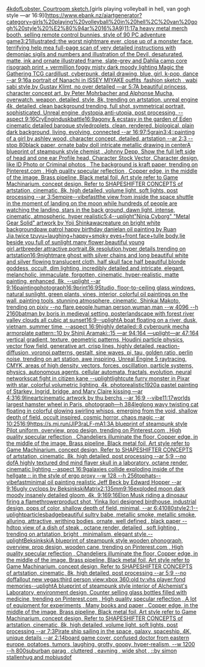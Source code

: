 [4k](https://www.ebank.nz/aiartgenerator?category=4k)[dof](https://www.ebank.nz/aiartgenerator?category=dof)[Lobster. Courtroom sketch.](https://www.ebank.nz/aiartgenerator?category=Lobster.%20Courtroom%20sketch.)[girls playing volleyball in hell, van gogh style —ar 16:9](https://www.ebank.nz/aiartgenerator?category=girls%20playing%20volleyball%20in%20hell%2C%20van%20gogh%20style%20%E2%80%94ar%2016%3A9)[11:17](https://www.ebank.nz/aiartgenerator?category=11%3A17)[a heavy metal merch booth, selling remote control bunnies, style of 90 PC adventure game](https://www.ebank.nz/aiartgenerator?category=a%20heavy%20metal%20merch%20booth%2C%20selling%20remote%20control%20bunnies%2C%20style%20of%2090%20PC%20adventure%20game)[3:2](https://www.ebank.nz/aiartgenerator?category=3%3A2)[1](https://www.ebank.nz/aiartgenerator?category=1)[illustrated::](https://www.ebank.nz/aiartgenerator?category=illustrated%3A%3A)[the worst nightmare ever, close up of a monster face, terrifying help me](https://www.ebank.nz/aiartgenerator?category=the%20worst%20nightmare%20ever%2C%20close%20up%20of%20a%20monster%20face%2C%20terrifying%20help%20me)[a full-page scan of very detailed instructions with demoniac sigils and numbers and illustration of the Devil, desaturated, matte, ink and ornate illustrated frame, slate-grey and Dahlia camp core risograph print + vermillion foggy misty dark moody lighting Magic the Gathering TCG card](https://www.ebank.nz/aiartgenerator?category=a%20full-page%20scan%20of%20very%20detailed%20instructions%20with%20demoniac%20sigils%20and%20numbers%20and%20illustration%20of%20the%20Devil%2C%20desaturated%2C%20matte%2C%20ink%20and%20ornate%20illustrated%20frame%2C%20slate-grey%20and%20Dahlia%20camp%20core%20risograph%20print%20%2B%20vermillion%20foggy%20misty%20dark%20moody%20lighting%20Magic%20the%20Gathering%20TCG%20card)[illust, cyberpunk, detail drawing, blue, girl, k-pop, dance --ar 9:16](https://www.ebank.nz/aiartgenerator?category=illust%2C%20cyberpunk%2C%20detail%20drawing%2C%20blue%2C%20girl%2C%20k-pop%2C%20dance%20--ar%209%3A16)[a portrait of Nanachi  in ISSEY MIYAKE  outfits  ,fashion sketch  , wabi sabi style,by Gustav Klimt, no over detailed —ar 5:7](https://www.ebank.nz/aiartgenerator?category=a%20portrait%20of%20Nanachi%20%20in%20ISSEY%20MIYAKE%20%20outfits%20%20%2Cfashion%20sketch%20%20%2C%20wabi%20sabi%20style%2Cby%20Gustav%20Klimt%2C%20no%20over%20detailed%20%E2%80%94ar%205%3A7)[A beautiful princess, character concept art, by Peter Mohrbacher and Alphonse Mucha, overwatch, weapon, detailed, style, 8k, trending on artstation, unreal engine 4k, detailed, clean background trending, full shot, symmetrical portrait, sophisticated, Unreal engine, dystopia,anti-utopia, post processing, --aspect 9:16](https://www.ebank.nz/aiartgenerator?category=A%20beautiful%20princess%2C%20character%20concept%20art%2C%20by%20Peter%20Mohrbacher%20and%20Alphonse%20Mucha%2C%20overwatch%2C%20weapon%2C%20detailed%2C%20style%2C%208k%2C%20trending%20on%20artstation%2C%20unreal%20engine%204k%2C%20detailed%2C%20clean%20background%20trending%2C%20full%20shot%2C%20symmetrical%20portrait%2C%20sophisticated%2C%20Unreal%20engine%2C%20dystopia%2Canti-utopia%2C%20post%20processing%2C%20--aspect%209%3A16)[CryEngin](https://www.ebank.nz/aiartgenerator?category=CryEngin)[dusk](https://www.ebank.nz/aiartgenerator?category=dusk)[battle](https://www.ebank.nz/aiartgenerator?category=battle)[16:9](https://www.ebank.nz/aiartgenerator?category=16%3A9)[agony & ecstasy in the garden of Eden cinematic detailed baroque style](https://www.ebank.nz/aiartgenerator?category=agony%20%26%20ecstasy%20in%20the%20garden%20of%20Eden%20cinematic%20detailed%20baroque%20style)[droplets, clean, rendered, biological, plain dark background, living, evolving, connected --ar 16:9](https://www.ebank.nz/aiartgenerator?category=droplets%2C%20clean%2C%20rendered%2C%20biological%2C%20plain%20dark%20background%2C%20living%2C%20evolving%2C%20connected%20--ar%2016%3A9)[7:5](https://www.ebank.nz/aiartgenerator?category=7%3A5)[grain](https://www.ebank.nz/aiartgenerator?category=grain)[3:4](https://www.ebank.nz/aiartgenerator?category=3%3A4)[::](https://www.ebank.nz/aiartgenerator?category=%3A%3A)[painting of a girl by ashley wood, character concept, detailed, artstation --ar 2:3 --stop 80](https://www.ebank.nz/aiartgenerator?category=painting%20of%20a%20girl%20by%20ashley%20wood%2C%20character%20concept%2C%20detailed%2C%20artstation%20--ar%202%3A3%20--stop%2080)[black paper, ornate baby doll intricate metallic drawing in center](https://www.ebank.nz/aiartgenerator?category=black%20paper%2C%20ornate%20baby%20doll%20intricate%20metallic%20drawing%20in%20center)[A blueprint of steampunk style chemist , Johnny Depp,  Show the full left side of head and one ear Profile head,  Character Stock Vector, Character design, like ID Photo or Criminal photos , The background is kraft paper,  trending on Pinterest.com  , High quality specular reflection ,  Copper  edge, in the middle of the image, Brass pipeline,  Black metal foil,  Art style refer to Game Machinarium.  concept design, Refer to SHAPESHIFTER CONCEPTS  of artstation, cinematic,  8k, high detailed,  volume light,  soft lights,  post processing    --ar 3:5](https://www.ebank.nz/aiartgenerator?category=A%20blueprint%20of%20steampunk%20style%20chemist%20%2C%20Johnny%20Depp%2C%20%20Show%20the%20full%20left%20side%20of%20head%20and%20one%20ear%20Profile%20head%2C%20%20Character%20Stock%20Vector%2C%20Character%20design%2C%20like%20ID%20Photo%20or%20Criminal%20photos%20%2C%20The%20background%20is%20kraft%20paper%2C%20%20trending%20on%20Pinterest.com%20%20%2C%20High%20quality%20specular%20reflection%20%2C%20%20Copper%20%20edge%2C%20in%20the%20middle%20of%20the%20image%2C%20Brass%20pipeline%2C%20%20Black%20metal%20foil%2C%20%20Art%20style%20refer%20to%20Game%20Machinarium.%20%20concept%20design%2C%20Refer%20to%20SHAPESHIFTER%20CONCEPTS%20%20of%20artstation%2C%20cinematic%2C%20%208k%2C%20high%20detailed%2C%20%20volume%20light%2C%20%20soft%20lights%2C%20%20post%20processing%20%20%20%20--ar%203%3A5)[empire](https://www.ebank.nz/aiartgenerator?category=empire)[--vibefast](https://www.ebank.nz/aiartgenerator?category=--vibefast)[the view from inside the space shuttle in the moment of landing on the moon while hundreds of people are watching the landing, stars in the back ground, dawn light, intense, cinematic, atmospheric, hyper realistic](https://www.ebank.nz/aiartgenerator?category=the%20view%20from%20inside%20the%20space%20shuttle%20in%20the%20moment%20of%20landing%20on%20the%20moon%20while%20hundreds%20of%20people%20are%20watching%20the%20landing%2C%20stars%20in%20the%20back%20ground%2C%20dawn%20light%2C%20intense%2C%20cinematic%2C%20atmospheric%2C%20hyper%20realistic)[5:4](https://www.ebank.nz/aiartgenerator?category=5%3A4)[--uplight](https://www.ebank.nz/aiartgenerator?category=--uplight)["Ninja Cyborg" "Metal Gear Solid" artwork by Yoji Shinkawa](https://www.ebank.nz/aiartgenerator?category=%22Ninja%20Cyborg%22%20%22Metal%20Gear%20Solid%22%20artwork%20by%20Yoji%20Shinkawa)[creature on bright white background](https://www.ebank.nz/aiartgenerator?category=creature%20on%20bright%20white%20background)[paw patrol happy birthday daniel](https://www.ebank.nz/aiartgenerator?category=paw%20patrol%20happy%20birthday%20daniel)[an oil painting by Ruan Jia,twice tzuyu+laughing+happy+smoky eyes+front face+tulle body,lie beside you,full of sunlight,many flower,beautiful young girl,artbreeder,attractive,portrait,8k resolution,hyper details,trending on artstation](https://www.ebank.nz/aiartgenerator?category=an%20oil%20painting%20by%20Ruan%20Jia%2Ctwice%20tzuyu%2Blaughing%2Bhappy%2Bsmoky%20eyes%2Bfront%20face%2Btulle%20body%2Clie%20beside%20you%2Cfull%20of%20sunlight%2Cmany%20flower%2Cbeautiful%20young%20girl%2Cartbreeder%2Cattractive%2Cportrait%2C8k%20resolution%2Chyper%20details%2Ctrending%20on%20artstation)[16:9](https://www.ebank.nz/aiartgenerator?category=16%3A9)[nightmare ghost with silver chains and long beautiful white and silver flowing translucent cloth, half skull face half beautiful blonde goddess, occult, dim lighting, incredibly detailed and intricate, elegant, melancholic, immaculate, forgotten, cinematic, hyper-realistic, matte painting, enhanced, 8k, --uplight --ar 9:16](https://www.ebank.nz/aiartgenerator?category=nightmare%20ghost%20with%20silver%20chains%20and%20long%20beautiful%20white%20and%20silver%20flowing%20translucent%20cloth%2C%20half%20skull%20face%20half%20beautiful%20blonde%20goddess%2C%20occult%2C%20dim%20lighting%2C%20incredibly%20detailed%20and%20intricate%2C%20elegant%2C%20melancholic%2C%20immaculate%2C%20forgotten%2C%20cinematic%2C%20hyper-realistic%2C%20matte%20painting%2C%20enhanced%2C%208k%2C%20--uplight%20--ar%209%3A16)[painting](https://www.ebank.nz/aiartgenerator?category=painting)[photograph](https://www.ebank.nz/aiartgenerator?category=photograph)[16:9](https://www.ebank.nz/aiartgenerator?category=16%3A9)[print](https://www.ebank.nz/aiartgenerator?category=print)[16:9](https://www.ebank.nz/aiartgenerator?category=16%3A9)[Studio, floor-to-ceiling glass windows, natural sunlight, green plants, vines, interior, colorful oil paintings on the wall, painting tools, stunning atmosphere, cinematic, Shinkai Makoto, trending on pixiv  --no flare,people,human,person,wuman,man  --w 4096 --h 2160](https://www.ebank.nz/aiartgenerator?category=Studio%2C%20floor-to-ceiling%20glass%20windows%2C%20natural%20sunlight%2C%20green%20plants%2C%20vines%2C%20interior%2C%20colorful%20oil%20paintings%20on%20the%20wall%2C%20painting%20tools%2C%20stunning%20atmosphere%2C%20cinematic%2C%20Shinkai%20Makoto%2C%20trending%20on%20pixiv%20%20--no%20flare%2Cpeople%2Chuman%2Cperson%2Cwuman%2Cman%20%20--w%204096%20--h%202160)[batman by boris in medieval setting, poster](https://www.ebank.nz/aiartgenerator?category=batman%20by%20boris%20in%20medieval%20setting%2C%20poster)[landscape with forest river valley clouds all cubic at sunset](https://www.ebank.nz/aiartgenerator?category=landscape%20with%20forest%20river%20valley%20clouds%20all%20cubic%20at%20sunset)[16:9](https://www.ebank.nz/aiartgenerator?category=16%3A9)[--uplight](https://www.ebank.nz/aiartgenerator?category=--uplight)[A boat floating on a river, dusk, vietnam, summer time, --aspect 16:9](https://www.ebank.nz/aiartgenerator?category=A%20boat%20floating%20on%20a%20river%2C%20dusk%2C%20vietnam%2C%20summer%20time%2C%20--aspect%2016%3A9)[highly detailed::8 cyberpunk mecha armorplate pattern::10 by Shinji Aramaki::15 —ar 94:164 —uplight](https://www.ebank.nz/aiartgenerator?category=highly%20detailed%3A%3A8%20cyberpunk%20mecha%20armorplate%20pattern%3A%3A10%20by%20Shinji%20Aramaki%3A%3A15%20%E2%80%94ar%2094%3A164%20%E2%80%94uplight)[—ar 47:164 vertical gradient, texture, geometric patterns, Houdini particle physics, vector flow field, generative art, crisp lines, highly detailed, reaction-diffusion, voronoi patterns, gestalt, sine waves, pi, tau, golden ratio, perlin noise, trending on art station, awe inspiring, Unreal Engine 5 raytracing, CMYK, areas of high density, vectors, forces, oscillation, particle systems, physics, autonomous agents, cellular automata, fractals, evolution, neural networks](https://www.ebank.nz/aiartgenerator?category=%E2%80%94ar%2047%3A164%20vertical%20gradient%2C%20texture%2C%20geometric%20patterns%2C%20Houdini%20particle%20physics%2C%20vector%20flow%20field%2C%20generative%20art%2C%20crisp%20lines%2C%20highly%20detailed%2C%20reaction-diffusion%2C%20voronoi%20patterns%2C%20gestalt%2C%20sine%20waves%2C%20pi%2C%20tau%2C%20golden%20ratio%2C%20perlin%20noise%2C%20trending%20on%20art%20station%2C%20awe%20inspiring%2C%20Unreal%20Engine%205%20raytracing%2C%20CMYK%2C%20areas%20of%20high%20density%2C%20vectors%2C%20forces%2C%20oscillation%2C%20particle%20systems%2C%20physics%2C%20autonomous%20agents%2C%20cellular%20automata%2C%20fractals%2C%20evolution%2C%20neural%20networks)[cat fight in citizen kane --uplight](https://www.ebank.nz/aiartgenerator?category=cat%20fight%20in%20citizen%20kane%20--uplight)[light](https://www.ebank.nz/aiartgenerator?category=light)[cute furry monster in Pixar with star, colorful,volumetric lighting, 4k, photorealistic](https://www.ebank.nz/aiartgenerator?category=cute%20furry%20monster%20in%20Pixar%20with%20star%2C%20colorful%2Cvolumetric%20lighting%2C%204k%2C%20photorealistic)[1920](https://www.ebank.nz/aiartgenerator?category=1920)[a pastel painting of Starkey, Ingrid, bridge, and Mary Claire kissing —ar 4:3](https://www.ebank.nz/aiartgenerator?category=a%20pastel%20painting%20of%20Starkey%2C%20Ingrid%2C%20bridge%2C%20and%20Mary%20Claire%20kissing%20%E2%80%94ar%204%3A3)[16:9](https://www.ebank.nz/aiartgenerator?category=16%3A9)[lineart](https://www.ebank.nz/aiartgenerator?category=lineart)[cinematic artwork by thu berchs --ar 16:9 --vibe](https://www.ebank.nz/aiartgenerator?category=cinematic%20artwork%20by%20thu%20berchs%20--ar%2016%3A9%20--vibe)[11:17](https://www.ebank.nz/aiartgenerator?category=11%3A17)[worlds largest hamster wheel in Paris, photograph—h 384](https://www.ebank.nz/aiartgenerator?category=worlds%20largest%20hamster%20wheel%20in%20Paris%2C%20photograph%E2%80%94h%20384)[leg](https://www.ebank.nz/aiartgenerator?category=leg)[long wavy twisting cat floating in colorful glowing swirling whisps, emerging from the void, shallow depth of field, occult inspired, cosmic horror, chaos magic --ar 10:25](https://www.ebank.nz/aiartgenerator?category=long%20wavy%20twisting%20cat%20floating%20in%20colorful%20glowing%20swirling%20whisps%2C%20emerging%20from%20the%20void%2C%20shallow%20depth%20of%20field%2C%20occult%20inspired%2C%20cosmic%20horror%2C%20chaos%20magic%20--ar%2010%3A25)[16:9](https://www.ebank.nz/aiartgenerator?category=16%3A9)[<https://s.mj.run/JIP3raLF-mA>](https://www.ebank.nz/aiartgenerator?category=%3Chttps%3A//s.mj.run/JIP3raLF-mA%3E)[1:3](https://www.ebank.nz/aiartgenerator?category=1%3A3)[A blueprint of steampunk style Pilot uniform,  overview, prop design,  trending on Pinterest.com  , High quality specular reflection ,  Chandeliers illuminate the floor, Copper  edge, in the middle of the image, Brass pipeline,  Black metal foil,  Art style refer to Game Machinarium.  concept design, Refer to SHAPESHIFTER CONCEPTS  of artstation, cinematic,  8k, high detailed,  post processing    --ar 5:9   --no dof](https://www.ebank.nz/aiartgenerator?category=A%20blueprint%20of%20steampunk%20style%20Pilot%20uniform%2C%20%20overview%2C%20prop%20design%2C%20%20trending%20on%20Pinterest.com%20%20%2C%20High%20quality%20specular%20reflection%20%2C%20%20Chandeliers%20illuminate%20the%20floor%2C%20Copper%20%20edge%2C%20in%20the%20middle%20of%20the%20image%2C%20Brass%20pipeline%2C%20%20Black%20metal%20foil%2C%20%20Art%20style%20refer%20to%20Game%20Machinarium.%20%20concept%20design%2C%20Refer%20to%20SHAPESHIFTER%20CONCEPTS%20%20of%20artstation%2C%20cinematic%2C%20%208k%2C%20high%20detailed%2C%20%20post%20processing%20%20%20%20--ar%205%3A9%20%20%20--no%20dof)[A highly textured dnd mind flayer skull in a laboratory, octane render, cinematic lighting --aspect 16:9](https://www.ebank.nz/aiartgenerator?category=A%20highly%20textured%20dnd%20mind%20flayer%20skull%20in%20a%20laboratory%2C%20octane%20render%2C%20cinematic%20lighting%20--aspect%2016%3A9)[galaxies collide exploding inside of the hellgate :: in the style of ergo proxy --w 128 --h 256](https://www.ebank.nz/aiartgenerator?category=galaxies%20collide%20exploding%20inside%20of%20the%20hellgate%20%3A%3A%20in%20the%20style%20of%20ergo%20proxy%20--w%20128%20--h%20256)[tophats](https://www.ebank.nz/aiartgenerator?category=tophats)[--vibefast](https://www.ebank.nz/aiartgenerator?category=--vibefast)[minimal oil painting realistic Jeff Beck by Edward Hopper --ar 9:16](https://www.ebank.nz/aiartgenerator?category=minimal%20oil%20painting%20realistic%20Jeff%20Beck%20by%20Edward%20Hopper%20--ar%209%3A16)[ugly cyclops by Beksinkski](https://www.ebank.nz/aiartgenerator?category=ugly%20cyclops%20by%20Beksinkski)[Matrix](https://www.ebank.nz/aiartgenerator?category=Matrix)[2:1](https://www.ebank.nz/aiartgenerator?category=2%3A1)[35mm](https://www.ebank.nz/aiartgenerator?category=35mm)[9:16](https://www.ebank.nz/aiartgenerator?category=9%3A16)[exploded moon dark moody insanely detailed gloom, 4k, 9:16](https://www.ebank.nz/aiartgenerator?category=exploded%20moon%20dark%20moody%20insanely%20detailed%20gloom%2C%204k%2C%209%3A16)[9:16](https://www.ebank.nz/aiartgenerator?category=9%3A16)[Elon Musk riding a dinosaur firing a flamethrower](https://www.ebank.nz/aiartgenerator?category=Elon%20Musk%20riding%20a%20dinosaur%20firing%20a%20flamethrower)[product shot, Yinka Ilori designed birdhouse, industrial design, pops of color, shallow depth of field, minimal, --ar 6:4](https://www.ebank.nz/aiartgenerator?category=product%20shot%2C%20Yinka%20Ilori%20designed%20birdhouse%2C%20industrial%20design%2C%20pops%20of%20color%2C%20shallow%20depth%20of%20field%2C%20minimal%2C%20--ar%206%3A4)[1080](https://www.ebank.nz/aiartgenerator?category=1080)[style](https://www.ebank.nz/aiartgenerator?category=style)[2:1](https://www.ebank.nz/aiartgenerator?category=2%3A1)[--uplight](https://www.ebank.nz/aiartgenerator?category=--uplight)[particles](https://www.ebank.nz/aiartgenerator?category=particles)[badge](https://www.ebank.nz/aiartgenerator?category=badge)[beautiful sultry babe, metallic smoke, metallic smoke, alluring, attractive, writhing bodies, ornate, well defined , black paper --hd](https://www.ebank.nz/aiartgenerator?category=beautiful%20sultry%20babe%2C%20metallic%20smoke%2C%20metallic%20smoke%2C%20alluring%2C%20attractive%2C%20writhing%20bodies%2C%20ornate%2C%20well%20defined%20%2C%20black%20paper%20--hd)[top view of a dish of steak , octane render, detailed , soft lighting , trending on artstation, bright , minimalism, elegant style,](https://www.ebank.nz/aiartgenerator?category=top%20view%20of%20a%20dish%20of%20steak%20%2C%20octane%20render%2C%20detailed%20%2C%20soft%20lighting%20%2C%20trending%20on%20artstation%2C%20bright%20%2C%20minimalism%2C%20elegant%20style%2C)[--uplight](https://www.ebank.nz/aiartgenerator?category=--uplight)[Beksinkski](https://www.ebank.nz/aiartgenerator?category=Beksinkski)[A blueprint of steampunk style wooden phonograph,  overview, prop design, wooden cane,  trending on Pinterest.com  , High quality specular reflection ,  Chandeliers illuminate the floor, Copper  edge, in the middle of the image, Brass pipeline,  Black metal foil,  Art style refer to Game Machinarium.  concept design, Refer to SHAPESHIFTER CONCEPTS  of artstation, cinematic,  8k, high detailed,  post processing    --ar 5:9   --no dof](https://www.ebank.nz/aiartgenerator?category=A%20blueprint%20of%20steampunk%20style%20wooden%20phonograph%2C%20%20overview%2C%20prop%20design%2C%20wooden%20cane%2C%20%20trending%20on%20Pinterest.com%20%20%2C%20High%20quality%20specular%20reflection%20%2C%20%20Chandeliers%20illuminate%20the%20floor%2C%20Copper%20%20edge%2C%20in%20the%20middle%20of%20the%20image%2C%20Brass%20pipeline%2C%20%20Black%20metal%20foil%2C%20%20Art%20style%20refer%20to%20Game%20Machinarium.%20%20concept%20design%2C%20Refer%20to%20SHAPESHIFTER%20CONCEPTS%20%20of%20artstation%2C%20cinematic%2C%20%208k%2C%20high%20detailed%2C%20%20post%20processing%20%20%20%20--ar%205%3A9%20%20%20--no%20dof)[fallout new vegas:third person view:xbox 360:old tv:vhs player:fond memories](https://www.ebank.nz/aiartgenerator?category=fallout%20new%20vegas%3Athird%20person%20view%3Axbox%20360%3Aold%20tv%3Avhs%20player%3Afond%20memories)[--uplight](https://www.ebank.nz/aiartgenerator?category=--uplight)[A blueprint of steampunk style interior of Alchemist's Laboratory,  environment  design, Counter selling glass bottles filled with medicine,  trending on Pinterest.com  , High quality specular reflection , A lot of equipment for experiments , Many books and paper ,  Copper  edge, in the middle of the image, Brass pipeline,  Black metal foil,  Art style refer to Game Machinarium.  concept design, Refer to SHAPESHIFTER CONCEPTS  of artstation, cinematic,  8k, high detailed,  volume light,  soft lights,  post processing    --ar 7:3](https://www.ebank.nz/aiartgenerator?category=A%20blueprint%20of%20steampunk%20style%20interior%20of%20Alchemist%27s%20Laboratory%2C%20%20environment%20%20design%2C%20Counter%20selling%20glass%20bottles%20filled%20with%20medicine%2C%20%20trending%20on%20Pinterest.com%20%20%2C%20High%20quality%20specular%20reflection%20%2C%20A%20lot%20of%20equipment%20for%20experiments%20%2C%20Many%20books%20and%20paper%20%2C%20%20Copper%20%20edge%2C%20in%20the%20middle%20of%20the%20image%2C%20Brass%20pipeline%2C%20%20Black%20metal%20foil%2C%20%20Art%20style%20refer%20to%20Game%20Machinarium.%20%20concept%20design%2C%20Refer%20to%20SHAPESHIFTER%20CONCEPTS%20%20of%20artstation%2C%20cinematic%2C%20%208k%2C%20high%20detailed%2C%20%20volume%20light%2C%20%20soft%20lights%2C%20%20post%20processing%20%20%20%20--ar%207%3A3)[Pirate ship sailing in the space, galaxy, spaceship, 4K, unique details --ar 2:1](https://www.ebank.nz/aiartgenerator?category=Pirate%20ship%20sailing%20in%20the%20space%2C%20galaxy%2C%20spaceship%2C%204K%2C%20unique%20details%20--ar%202%3A1)[4](https://www.ebank.nz/aiartgenerator?category=4)[board game cover, confused doctor from eastern europe, potatoes, tumors, laughing, grotty, goopy, hyper-realism, --w 1200 --h 800](https://www.ebank.nz/aiartgenerator?category=board%20game%20cover%2C%20confused%20doctor%20from%20eastern%20europe%2C%20potatoes%2C%20tumors%2C%20laughing%2C%20grotty%2C%20goopy%2C%20hyper-realism%2C%20--w%201200%20--h%20800)[suburban garag , cluttered , eavning , wide shot , ::by simon stallenhug and mobius](https://www.ebank.nz/aiartgenerator?category=suburban%20garag%20%2C%20cluttered%20%2C%20eavning%20%2C%20wide%20shot%20%2C%20%3A%3Aby%20simon%20stallenhug%20and%20mobius)[dof](https://www.ebank.nz/aiartgenerator?category=dof)